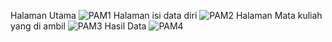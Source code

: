 Halaman Utama ![PAM1](https://github.com/user-attachments/assets/dfd1732f-1558-4b41-b048-b8b2d2a44e27)
Halaman isi data diri ![PAM2](https://github.com/user-attachments/assets/dad0bd46-2026-4cc1-9f69-76448878f2fb)
Halaman Mata kuliah yang di ambil ![PAM3](https://github.com/user-attachments/assets/d89066c1-43d4-428f-a6d6-2dd749948da2)
Hasil Data ![PAM4](https://github.com/user-attachments/assets/a161b826-4d71-4879-8786-ce755b13ac37)
